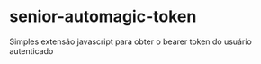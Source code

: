 # senior-automagic-token
Simples extensão javascript para obter o bearer token do usuário autenticado
